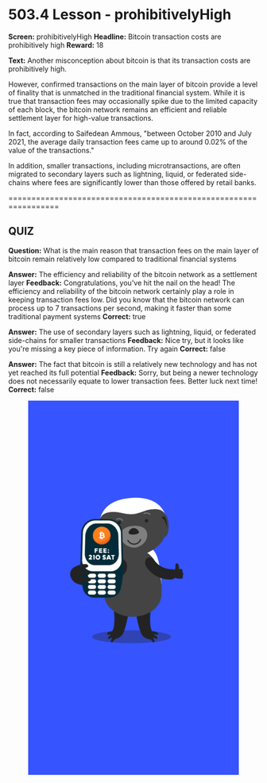 # 503.4 Lesson - prohibitivelyHigh

**Screen:** prohibitivelyHigh
**Headline:** Bitcoin transaction costs are prohibitively high
**Reward:** 18

**Text:** Another misconception about bitcoin is that its transaction costs are prohibitively high.

However, confirmed transactions on the main layer of bitcoin provide a level of finality that is unmatched in the traditional financial system. While it is true that transaction fees may occasionally spike due to the limited capacity of each block, the bitcoin network remains an efficient and reliable settlement layer for high-value transactions.

In fact, according to Saifedean Ammous, &quot;between October 2010 and July 2021, the average daily transaction fees came up to around 0.02% of the value of the transactions.&quot;

In addition, smaller transactions, including microtransactions, are often migrated to secondary layers such as lightning, liquid, or federated side-chains where fees are significantly lower than those offered by retail banks.


=================================================================

## QUIZ

**Question:** What is the main reason that transaction fees on the main layer of bitcoin remain relatively low compared to traditional financial systems

**Answer:** The efficiency and reliability of the bitcoin network as a settlement layer
**Feedback:** Congratulations, you&#x27;ve hit the nail on the head! The efficiency and reliability of the bitcoin network certainly play a role in keeping transaction fees low. Did you know that the bitcoin network can process up to 7 transactions per second, making it faster than some traditional payment systems
**Correct:** true

**Answer:** The use of secondary layers such as lightning, liquid, or federated side-chains for smaller transactions
**Feedback:** Nice try, but it looks like you&#x27;re missing a key piece of information. Try again
**Correct:** false

**Answer:** The fact that bitcoin is still a relatively new technology and has not yet reached its full potential
**Feedback:** Sorry, but being a newer technology does not necessarily equate to lower transaction fees. Better luck next time!
**Correct:** false


<figure><img src="../.gitbook/assets/503-04.png" alt=""><figcaption></figcaption></figure>

